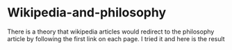 # Wikipedia-and-philosophy
There is a theory that wikipedia articles would redirect to the philosophy article by following the first link on each page. I tried it and here is the result
